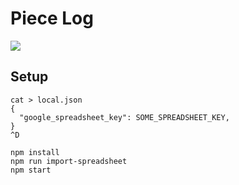 # Piece Log

![](https://media.giphy.com/media/bR2tBgwxpEhTW/giphy.gif)

## Setup
```
cat > local.json
{
  "google_spreadsheet_key": SOME_SPREADSHEET_KEY,
}
^D

npm install
npm run import-spreadsheet
npm start
```
